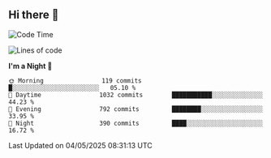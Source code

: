 ## Hi there 👋

<!--
**Wangmerlyn/Wangmerlyn** is a ✨ _special_ ✨ repository because its `README.md` (this file) appears on your GitHub profile.

Here are some ideas to get you started:

- 🔭 I’m currently working on ...
- 🌱 I’m currently learning ...
- 👯 I’m looking to collaborate on ...
- 🤔 I’m looking for help with ...
- 💬 Ask me about ...
- 📫 How to reach me: ...
- 😄 Pronouns: ...
- ⚡ Fun fact: ...
-->
<!--START_SECTION:waka-->
![Code Time](http://img.shields.io/badge/Code%20Time-250%20hrs%2043%20mins-blue)

![Lines of code](https://img.shields.io/badge/From%20Hello%20World%20I%27ve%20Written-10.9%20million%20lines%20of%20code-blue)

**I'm a Night 🦉** 

```text
🌞 Morning                119 commits         █░░░░░░░░░░░░░░░░░░░░░░░░   05.10 % 
🌆 Daytime                1032 commits        ███████████░░░░░░░░░░░░░░   44.23 % 
🌃 Evening                792 commits         ████████░░░░░░░░░░░░░░░░░   33.95 % 
🌙 Night                  390 commits         ████░░░░░░░░░░░░░░░░░░░░░   16.72 % 
```



 Last Updated on 04/05/2025 08:31:13 UTC
<!--END_SECTION:waka-->
